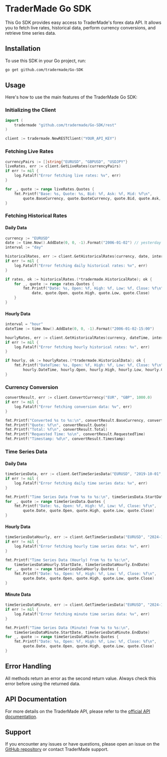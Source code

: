 # TraderMade Go SDK

This Go SDK provides easy access to TraderMade's forex data API. It allows you to fetch live rates, historical data, perform currency conversions, and retrieve time series data.

## Installation

To use this SDK in your Go project, run:

```bash
go get github.com/tradermade/Go-SDK
```

## Usage

Here's how to use the main features of the TraderMade Go SDK:

### Initializing the Client

```go
import (
    tradermade "github.com/tradermade/Go-SDK/rest"
)

client := tradermade.NewRESTClient("YOUR_API_KEY")
```

### Fetching Live Rates

```go
currencyPairs := []string{"EURUSD", "GBPUSD", "USDJPY"}
liveRates, err := client.GetLiveRates(currencyPairs)
if err != nil {
    log.Fatalf("Error fetching live rates: %v", err)
}

for _, quote := range liveRates.Quotes {
    fmt.Printf("Base: %s, Quote: %s, Bid: %f, Ask: %f, Mid: %f\n",
        quote.BaseCurrency, quote.QuoteCurrency, quote.Bid, quote.Ask, quote.Mid)
}
```

### Fetching Historical Rates

#### Daily Data

```go
currency := "EURUSD"
date := time.Now().AddDate(0, 0, -1).Format("2006-01-02") // yesterday's date
interval := "day"

historicalRates, err := client.GetHistoricalRates(currency, date, interval)
if err != nil {
    log.Fatalf("Error fetching daily historical rates: %v", err)
}

if rates, ok := historicalRates.(*tradermade.HistoricalRate); ok {
    for _, quote := range rates.Quotes {
        fmt.Printf("Date: %s, Open: %f, High: %f, Low: %f, Close: %f\n",
            date, quote.Open, quote.High, quote.Low, quote.Close)
    }
}
```

#### Hourly Data

```go
interval = "hour"
dateTime := time.Now().AddDate(0, 0, -1).Format("2006-01-02-15:00")

hourlyRates, err := client.GetHistoricalRates(currency, dateTime, interval)
if err != nil {
    log.Fatalf("Error fetching hourly historical rates: %v", err)
}

if hourly, ok := hourlyRates.(*tradermade.HistoricalData); ok {
    fmt.Printf("DateTime: %s, Open: %f, High: %f, Low: %f, Close: %f\n",
        hourly.DateTime, hourly.Open, hourly.High, hourly.Low, hourly.Close)
}
```

### Currency Conversion

```go
convertResult, err := client.ConvertCurrency("EUR", "GBP", 1000.0)
if err != nil {
    log.Fatalf("Error fetching conversion data: %v", err)
}

fmt.Printf("Converted %s to %s:\n", convertResult.BaseCurrency, convertResult.QuoteCurrency)
fmt.Printf("Quote: %f\n", convertResult.Quote)
fmt.Printf("Total: %f\n", convertResult.Total)
fmt.Printf("Requested Time: %s\n", convertResult.RequestedTime)
fmt.Printf("Timestamp: %d\n", convertResult.Timestamp)
```

### Time Series Data

#### Daily Data

```go
timeSeriesData, err := client.GetTimeSeriesData("EURUSD", "2019-10-01", "2019-10-10", "daily")
if err != nil {
    log.Fatalf("Error fetching daily time series data: %v", err)
}

fmt.Printf("Time Series Data from %s to %s:\n", timeSeriesData.StartDate, timeSeriesData.EndDate)
for _, quote := range timeSeriesData.Quotes {
    fmt.Printf("Date: %s, Open: %f, High: %f, Low: %f, Close: %f\n",
        quote.Date, quote.Open, quote.High, quote.Low, quote.Close)
}
```

#### Hourly Data

```go
timeSeriesDataHourly, err := client.GetTimeSeriesData("EURUSD", "2024-10-01 10:00", "2024-10-02-11:00", "hourly", 4)
if err != nil {
    log.Fatalf("Error fetching hourly time series data: %v", err)
}

fmt.Printf("Time Series Data (Hourly) from %s to %s:\n",
    timeSeriesDataHourly.StartDate, timeSeriesDataHourly.EndDate)
for _, quote := range timeSeriesDataHourly.Quotes {
    fmt.Printf("Date: %s, Open: %f, High: %f, Low: %f, Close: %f\n",
        quote.Date, quote.Open, quote.High, quote.Low, quote.Close)
}
```

#### Minute Data

```go
timeSeriesDataMinute, err := client.GetTimeSeriesData("EURUSD", "2024-10-02", "2024-10-02-23:59", "minute", 15)
if err != nil {
    log.Fatalf("Error fetching minute time series data: %v", err)
}

fmt.Printf("Time Series Data (Minute) from %s to %s:\n",
    timeSeriesDataMinute.StartDate, timeSeriesDataMinute.EndDate)
for _, quote := range timeSeriesDataMinute.Quotes {
    fmt.Printf("Date: %s, Open: %f, High: %f, Low: %f, Close: %f\n",
        quote.Date, quote.Open, quote.High, quote.Low, quote.Close)
}
```

## Error Handling

All methods return an error as the second return value. Always check this error before using the returned data.

## API Documentation

For more details on the TraderMade API, please refer to the [official API documentation](https://tradermade.com/docs/resful-api).

## Support

If you encounter any issues or have questions, please open an issue on the [GitHub repository](https://github.com/tradermade/Go-SDK) or contact TraderMade support.


